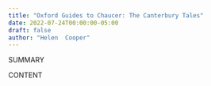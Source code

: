 ```yaml
---
title: "Oxford Guides to Chaucer: The Canterbury Tales"
date: 2022-07-24T00:00:00-05:00
draft: false
author: "Helen  Cooper"
---
```


SUMMARY

<!--more-->

CONTENT